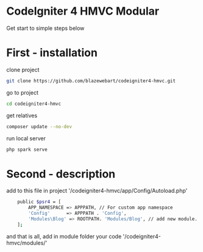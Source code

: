 # CodeIgniter 4 HMVC Modular

Get start to simple steps below

# First - installation

clone project
```sh
git clone https://github.com/blazewebart/codeigniter4-hmvc.git
``` 

go to project
```sh
cd codeigniter4-hmvc
``` 

get relatives 
```sh
composer update --no-dev
``` 

run local server
```sh
php spark serve
``` 

# Second - description

add to this file in project '/codeigniter4-hmvc/app/Config/Autoload.php'

```sh
    public $psr4 = [
        APP_NAMESPACE => APPPATH, // For custom app namespace
        'Config'      => APPPATH . 'Config',
        'Modules\Blog' => ROOTPATH. 'Modules/Blog', // add new module.
    ];
``` 

and that is all, add in module folder your code '/codeigniter4-hmvc/modules/' 


